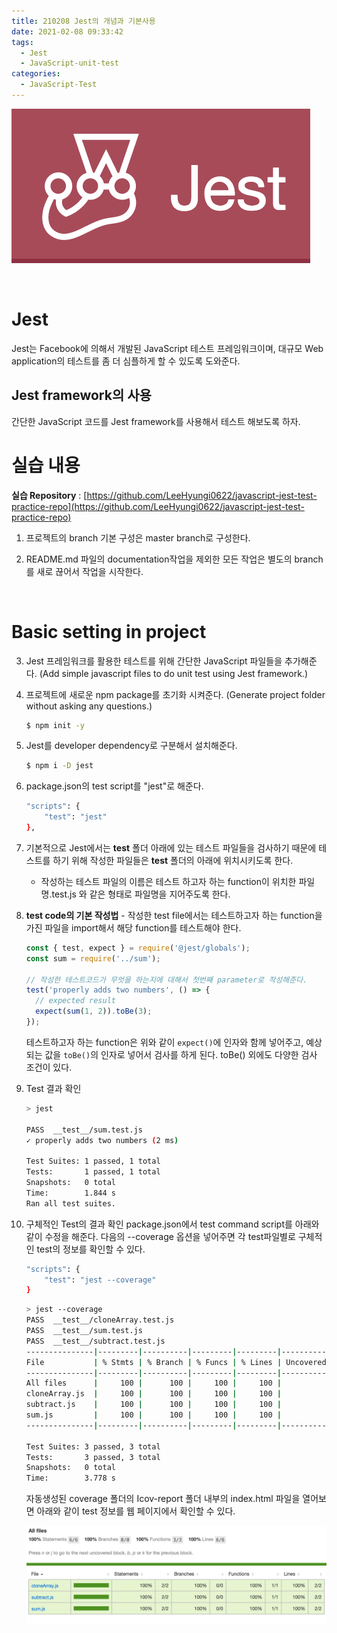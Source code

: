 ```yaml
---
title: 210208 Jest의 개념과 기본사용
date: 2021-02-08 09:33:42
tags:
  - Jest
  - JavaScript-unit-test
categories:
  - JavaScript-Test
---
```


![](/images/post_images/jest_logo.png)

<br/>

# Jest

Jest는 Facebook에 의해서 개발된 JavaScript 테스트 프레임워크이며, 대규모 Web application의 테스트를 좀 더 심플하게 할 수 있도록 도와준다.

## Jest framework의 사용

간단한 JavaScript 코드를 Jest framework를 사용해서 테스트 해보도록 하자.

# **실습 내용**

**실습 Repository** : [https://github.com/LeeHyungi0622/javascript-jest-test-practice-repo](https://github.com/LeeHyungi0622/javascript-jest-test-practice-repo)

1. 프로젝트의 branch 기본 구성은 master branch로 구성한다.

2. README.md 파일의 documentation작업을 제외한 모든 작업은 별도의 branch를 새로 끊어서 작업을 시작한다.

<br/>
  <!-- more -->

# Basic setting in project

3.  Jest 프레임워크를 활용한 테스트를 위해 간단한 JavaScript 파일들을 추가해준다.
    (Add simple javascript files to do unit test using Jest framework.)

4.  프로젝트에 새로운 npm package를 초기화 시켜준다.
    (Generate project folder without asking any questions.)

    ```bash
    $ npm init -y
    ```

5.  Jest를 developer dependency로 구분해서 설치해준다.

    ```bash
    $ npm i -D jest
    ```

6.  package.json의 test script를 "jest"로 해준다.

    ```bash
    "scripts": {
        "test": "jest"
    },
    ```

7.  기본적으로 Jest에서는 **test** 폴더 아래에 있는 테스트 파일들을 검사하기 때문에 테스트를 하기 위해 작성한 파일들은 **test** 폴더의 아래에 위치시키도록 한다.

    - 작성하는 테스트 파일의 이름은 테스트 하고자 하는 function이 위치한 파일명.test.js 와 같은 형태로 파일명을 지어주도록 한다.

8.  **test code의 기본 작성법** - 작성한 test file에서는 테스트하고자 하는 function을 가진 파일을 import해서 해당 function를 테스트해야 한다.

    ```javascript
    const { test, expect } = require('@jest/globals');
    const sum = require('../sum');

    // 작성한 테스트코드가 무엇을 하는지에 대해서 첫번째 parameter로 작성해준다.
    test('properly adds two numbers', () => {
      // expected result
      expect(sum(1, 2)).toBe(3);
    });
    ```

    테스트하고자 하는 function은 위와 같이 `expect()`에 인자와 함께 넣어주고, 예상되는 값을 `toBe()`의 인자로 넣어서 검사를 하게 된다. toBe() 외에도 다양한 검사 조건이 있다.

9.  Test 결과 확인

    ```bash
    > jest

    PASS  __test__/sum.test.js
    ✓ properly adds two numbers (2 ms)

    Test Suites: 1 passed, 1 total
    Tests:       1 passed, 1 total
    Snapshots:   0 total
    Time:        1.844 s
    Ran all test suites.
    ```

10. 구체적인 Test의 결과 확인
    package.json에서 test command script를 아래와 같이 수정을 해준다.
    다음의 --coverage 옵션을 넣어주면 각 test파일별로 구체적인 test의 정보를 확인할 수 있다.

    ```bash
    "scripts": {
        "test": "jest --coverage"
    }
    ```

    ```bash
    > jest --coverage
    PASS  __test__/cloneArray.test.js
    PASS  __test__/sum.test.js
    PASS  __test__/subtract.test.js
    ---------------|---------|----------|---------|---------|-------------------
    File           | % Stmts | % Branch | % Funcs | % Lines | Uncovered Line #s
    ---------------|---------|----------|---------|---------|-------------------
    All files      |     100 |      100 |     100 |     100 |
    cloneArray.js  |     100 |      100 |     100 |     100 |
    subtract.js    |     100 |      100 |     100 |     100 |
    sum.js         |     100 |      100 |     100 |     100 |
    ---------------|---------|----------|---------|---------|-------------------

    Test Suites: 3 passed, 3 total
    Tests:       3 passed, 3 total
    Snapshots:   0 total
    Time:        3.778 s
    ```

    자동생성된 coverage 폴더의 Icov-report 폴더 내부의 index.html 파일을 열어보면 아래와 같이 test 정보를 웹 페이지에서 확인할 수 있다.

    ![](/images/post_images/210208_test_coverage_page.png)
